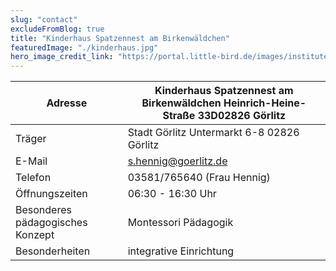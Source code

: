 ```yaml
---
slug: "contact"
excludeFromBlog: true
title: "Kinderhaus Spatzennest am Birkenwäldchen"
featuredImage: "./kinderhaus.jpg"
hero_image_credit_link: "https://portal.little-bird.de/images/instituteProfile/full/18AB28E7-5B8E-492F-A7F4-1D438C6FFABB.jpg"
---
```


| Adresse                          | Kinderhaus Spatzennest am Birkenwäldchen Heinrich-Heine-Straße 33D02826 Görlitz |
|----------------------------------|---------------------------------------------------------------------------------|
| Träger                           | Stadt Görlitz Untermarkt 6-8 02826 Görlitz                                      |
| E-Mail                           | s.hennig@goerlitz.de                                                            |
| Telefon                          | 03581/765640 (Frau Hennig)                                                      |
| Öffnungszeiten                   | 06:30 - 16:30 Uhr                                                               |
| Besonderes pädagogisches Konzept | Montessori Pädagogik                                                            |
| Besonderheiten                   | integrative Einrichtung                                                         |

